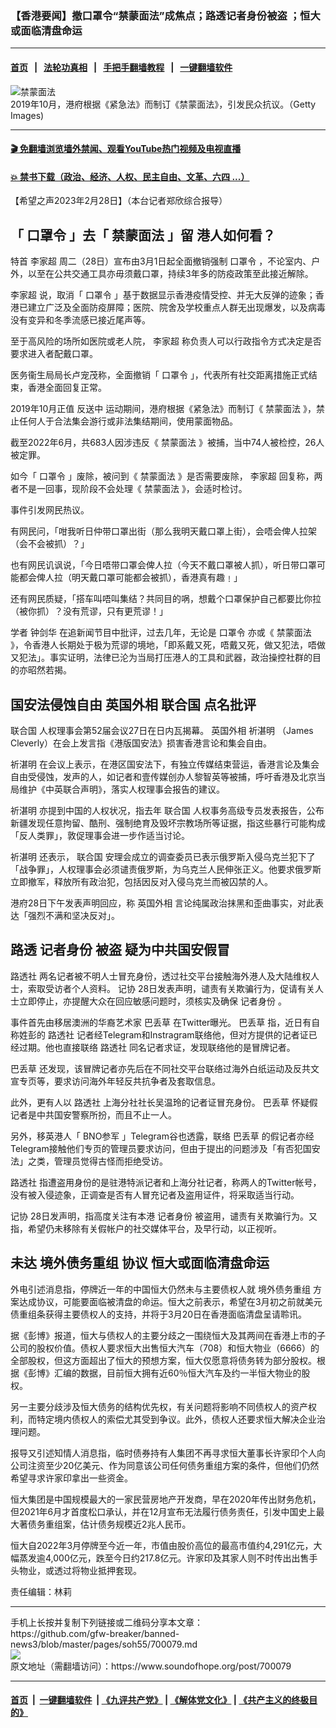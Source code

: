 ### 【香港要闻】撤口罩令“禁蒙面法”成焦点；路透记者身份被盗 ；恒大或面临清盘命运
------------------------

#### [首页](https://github.com/gfw-breaker/banned-news3/blob/master/README.md) &nbsp;&nbsp;|&nbsp;&nbsp; [法轮功真相](https://github.com/begood0513/basic/blob/master/README.md)  &nbsp;&nbsp;|&nbsp;&nbsp; [手把手翻墙教程](https://github.com/gfw-breaker/guides/wiki)  &nbsp;&nbsp;|&nbsp;&nbsp; [一键翻墙软件](https://github.com/gfw-breaker/nogfw/blob/master/README.md)  



<div><img alt="禁蒙面法" src="https://img.soundofhope.org/2023-03/gettyimages-1173609420-1677612835854.jpg"/>
<br/><figcaption class="caption">
 2019年10月，港府根据《紧急法》而制订《禁蒙面法》，引发民众抗议。（Getty Images)
</figcaption></div><hr/>

#### [ 🎬  免翻墙浏览墙外禁闻、观看YouTube热门视频及电视直播](https://github.com/gfw-breaker/HelloWorld)

#### [ 💥  禁书下载（政治、经济、人权、民主自由、文革、六四 ...）](https://github.com/gfw-breaker/books/blob/master/README.md)

<div><div class="Content__Wrapper sc-1bvya0-0 elmmKw article_body" data-checkusr="" itemprop="articleBody">
 <div id="post_place_1">
 </div>
 <p class="meta-top">
  <span class="meta">
   【希望之声2023年2月28日】（本台记者郑欣综合报导）
  </span>
 </p>
 <h2>
  <strong>
   「
   <ok href="/term/463496">
    口罩令
   </ok>
   」去「
   <ok href="/term/172019">
    禁蒙面法
   </ok>
   」留 港人如何看？
  </strong>
 </h2>
 <p>
  特首
  <ok href="/term/100347">
   李家超
  </ok>
  周二（28日）宣布由3月1日起全面撤销强制
  <ok href="/term/463496">
   口罩令
  </ok>
  ，不论室内、户外，以至在公共交通工具亦毋须戴口罩，持续3年多的防疫政策至此接近解除。
 </p>
 <p>
  <ok href="/term/100347">
   李家超
  </ok>
  说，取消「
  <ok href="/term/463496">
   口罩令
  </ok>
  」基于数据显示香港疫情受控、并无大反弹的迹象；香港已建立广泛及全面防疫屏障；医院、院舍及学校重点人群无出现爆发，以及病毒没有变异和冬季流感已接近尾声等。
 </p>
 <p>
  至于高风险的场所如医院或老人院，
  <ok href="/term/100347">
   李家超
  </ok>
  称负责人可以行政指令方式决定是否要求进入者配戴口罩。
 </p>
 <p>
  医务衞生局局长卢宠茂称，全面撤销「
  <ok href="/term/463496">
   口罩令
  </ok>
  」，代表所有社交距离措施正式结束，香港全面回复正常。
 </p>
 <p>
  2019年10月正值
  <ok href="/term/1010">
   反送中
  </ok>
  运动期间，港府根据《紧急法》而制订《
  <ok href="/term/172019">
   禁蒙面法
  </ok>
  》，禁止任何人于合法集会游行或非法集结期间，使用蒙面物品。
 </p>
 <p>
  截至2022年6月，共683人因涉违反《
  <ok href="/term/172019">
   禁蒙面法
  </ok>
  》被捕，当中74人被检控，26人被定罪。
 </p>
 <p>
  如今「
  <ok href="/term/463496">
   口罩令
  </ok>
  」废除，被问到《
  <ok href="/term/172019">
   禁蒙面法
  </ok>
  》是否需要废除，
  <ok href="/term/100347">
   李家超
  </ok>
  回复称，两者不是一回事，现阶段不会处理《
  <ok href="/term/172019">
   禁蒙面法
  </ok>
  》，会适时检讨。
 </p>
 <p>
  事件引发网民热议。
 </p>
 <p>
  有网民问，「咁我听日仲带口罩出街（那么我明天戴口罩上街），会唔会俾人拉架（会不会被抓）？」
 </p>
 <p>
  也有网民讥讽说，「今日唔带口罩会俾人拉（今天不戴口罩被人抓），听日带口罩可能都会俾人拉（明天戴口罩可能都会被抓），香港真有趣﹗」
 </p>
 <p>
  还有网民质疑，「搭车叫唔叫集结？共同目的㖞，想戴个口罩保护自己都要比你拉（被你抓）？没有荒谬，只有更荒谬！」
 </p>
 <p>
  学者
  <ok href="/term/107712">
   钟剑华
  </ok>
  在追新闻节目中批评，过去几年，无论是
  <ok href="/term/463496">
   口罩令
  </ok>
  亦或《
  <ok href="/term/172019">
   禁蒙面法
  </ok>
  》，令香港人长期处于极为荒谬的境地，「即系戴又死，唔戴又死，做又犯法，唔做又犯法」。事实证明，法律已沦为当局打压港人的工具和武器，政治操控社群的目的亦昭然若揭。
 </p>
 <h2>
  <strong>
   国安法侵蚀自由
   <ok href="/term/104325">
    英国外相
   </ok>
   <ok href="/term/2372">
    联合国
   </ok>
   点名批评
  </strong>
 </h2>
 <p>
  <ok href="/term/2372">
   联合国
  </ok>
  人权理事会第52届会议27日在日内瓦揭幕。
  <ok href="/term/104325">
   英国外相
  </ok>
  <ok href="/term/843812">
   祈湛明
  </ok>
  （James Cleverly）在会上发言指《港版国安法》损害香港言论和集会自由。
 </p>
 <p>
  <ok href="/term/843812">
   祈湛明
  </ok>
  在会议上表示，在港区国安法下，有独立传媒结束营运，香港言论及集会自由受侵蚀，发声的人，如记者和壹传媒创办人黎智英等被捕，呼吁香港及北京当局维护《中英联合声明》，落实人权理事会报告的建议。
 </p>
 <p>
  <ok href="/term/843812">
   祈湛明
  </ok>
  亦提到中国的人权状况，指去年
  <ok href="/term/2372">
   联合国
  </ok>
  人权事务高级专员发表报告，公布新疆发现任意拘留、酷刑、强制绝育及毁坏宗教场所等证据，指这些暴行可能构成「反人类罪」，敦促理事会进一步作适当讨论。
 </p>
 <p>
  <ok href="/term/843812">
   祈湛明
  </ok>
  还表示，
  <ok href="/term/2372">
   联合国
  </ok>
  安理会成立的调查委员已表示俄罗斯入侵乌克兰犯下了「战争罪」，人权理事会必须谴责俄罗斯，为乌克兰人民伸张正义。他要求俄罗斯立即撤军，释放所有政治犯，包括因反对入侵乌克兰而被囚禁的人。
 </p>
 <p>
  港府28日下午发表声明回应，称
  <ok href="/term/104325">
   英国外相
  </ok>
  言论纯属政治抹黑和歪曲事实，对此表达「强烈不满和坚决反对」。
 </p>
 <h2>
  <strong>
   路透
   <ok href="/term/843815">
    记者身份
   </ok>
   被盗 疑为中共国安假冒
  </strong>
 </h2>
 <p>
  <ok href="/term/2056">
   路透社
  </ok>
  两名记者被不明人士冒充身份，透过社交平台接触海外港人及大陆维权人士，索取受访者个人资料。
  <ok href="/term/39265">
   记协
  </ok>
  28日发表声明，谴责有关欺骗行为，促请有关人士立即停止，亦提醒大众在回应敏感问题时，须核实及确保
  <ok href="/term/843815">
   记者身份
  </ok>
  。
 </p>
 <p>
  事件首先由移居澳洲的华裔艺术家
  <ok href="/term/117126">
   巴丢草
  </ok>
  在Twitter曝光。
  <ok href="/term/117126">
   巴丢草
  </ok>
  指，近日有自称姓彭的
  <ok href="/term/2056">
   路透社
  </ok>
  记者经Telegram和Instragram联络他，但对方提供的记者证已经过期。他也直接联络
  <ok href="/term/2056">
   路透社
  </ok>
  同名记者求证，发现联络他的是冒牌记者。
 </p>
 <p>
  <ok href="/term/117126">
   巴丢草
  </ok>
  还发现，该冒牌记者亦先后在不同社交平台联络过海外白纸运动及反共文宣专页等，要求访问海外年轻反共抗争者及套取信息。
 </p>
 <p>
  此外，更有人以
  <ok href="/term/2056">
   路透社
  </ok>
  上海分社社长吴温玲的记者证冒充身份。
  <ok href="/term/117126">
   巴丢草
  </ok>
  怀疑假记者是中共国安警察所扮，而且不止一人。
 </p>
 <p>
  另外，移英港人「
  <ok href="/term/843818">
   BNO参军
  </ok>
  」Telegram谷也透露，联络
  <ok href="/term/117126">
   巴丢草
  </ok>
  的假记者亦经Telegram接触他们专页的管理员要求访问，但由于提出的问题涉及「有否犯国安法」之类，管理员觉得古怪而拒绝受访。
 </p>
 <p>
  <ok href="/term/2056">
   路透社
  </ok>
  指遭盗用身份的是驻港特派记者和上海分社记者，称两人的Twitter帐号，没有被入侵迹象，正调查是否有人冒充记者及盗用证件，将采取适当行动。
 </p>
 <p>
  <ok href="/term/39265">
   记协
  </ok>
  28日发声明，指高度关注有本港
  <ok href="/term/843815">
   记者身份
  </ok>
  被盗用，谴责有关欺骗行为。又指，希望仍未移除有关假帐户的社交媒体平台，及早行动，以正视听。
 </p>
 <h2>
  <strong>
   未达
   <ok href="/term/843821">
    境外债务重组
   </ok>
   协议 恒大或面临清盘命运
  </strong>
 </h2>
 <p>
  外电引述消息指，停牌近一年的中国恒大仍然未与主要债权人就
  <ok href="/term/843821">
   境外债务重组
  </ok>
  方案达成协议，可能要面临被清盘的命运。恒大之前表示，希望在3月初之前就美元债重组条获得主要债权人的支持，并将于3月20日在香港面临清盘呈请聆讯。
 </p>
 <p>
  据《彭博》报道，恒大与债权人的主要分歧之一围绕恒大及其两间在香港上市的子公司的股权价值。债权人要求恒大出售恒大汽车（708）和恒大物业（6666）的全部股权，但这方面超出了恒大的预想方案，恒大仅愿意将债务转为部分股权。根据《彭博》汇编的数据，目前恒大拥有近60％恒大汽车及约一半恒大物业的股权。
 </p>
 <p>
  另一主要分歧涉及恒大债务的结构优先权，有关问题将影响不同债权人的资产权利，而特定境内债权人的索偿尤其受到争议。此外，债权人还要求恒大解决企业治理问题。
 </p>
 <p>
  报导又引述知情人消息指，临时债券持有人集团不再寻求恒大董事长许家印个人向公司注资至少20亿美元、作为同意该公司任何债务重组方案的条件，但他们仍然希望寻求许家印拿出一些资金。
 </p>
 <p>
  恒大集团是中国规模最大的一家民营房地产开发商，早在2020年传出财务危机，但2021年6月才首度松口承认，并在12月宣布无法履行债务责任，引发中国史上最大著债务重组案，估计债务规模近2兆人民币。
 </p>
 <p>
  恒大自2022年3月停牌至今近一年，市值由股价高位的最高市值约4,291亿元，大幅蒸发逾4,000亿元，跌至今日约217.8亿元。许家印及其家人则不时传出出售手头物业，或透过将物业抵押套现。
 </p>
 <p class="meta-btm">
  责任编辑：林莉
 </p>
</div>
</div>
<hr/>
手机上长按并复制下列链接或二维码分享本文章：<br/>
https://github.com/gfw-breaker/banned-news3/blob/master/pages/soh55/700079.md <br/>
<a href='https://github.com/gfw-breaker/banned-news3/blob/master/pages/soh55/700079.md'><img src='https://github.com/gfw-breaker/banned-news3/blob/master/pages/soh55/700079.md.png'/></a> <br/>
原文地址（需翻墙访问）：https://www.soundofhope.org/post/700079


------------------------
#### [首页](https://github.com/gfw-breaker/banned-news3/blob/master/README.md) &nbsp;|&nbsp; [一键翻墙软件](https://github.com/gfw-breaker/nogfw/blob/master/README.md) &nbsp;| [《九评共产党》](https://github.com/gfw-breaker/9ping.md/blob/master/README.md#九评之一评共产党是什么) | [《解体党文化》](https://github.com/gfw-breaker/jtdwh.md/blob/master/README.md) | [《共产主义的终极目的》](https://github.com/gfw-breaker/gczydzjmd.md/blob/master/README.md)


<img src='http://gfw-breaker.win/banned-news3/pages/soh55/700079.md' width='0px' height='0px'/>